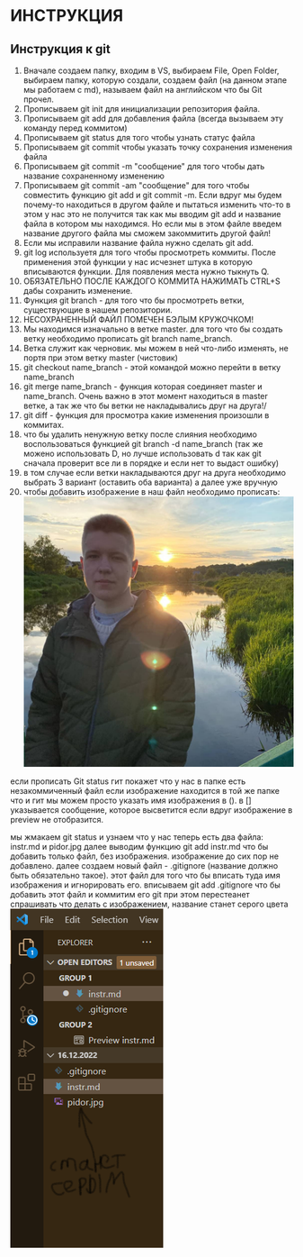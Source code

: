 # ИНСТРУКЦИЯ
## Инструкция к git
1. Вначале создаем папку, входим в VS, выбираем File, Open Folder, выбираем папку, которую создали, создаем файл (на данном этапе мы работаем с md), называем файл на английском что бы Git прочел. 
2. Прописываем git init для инициализации репозитория файла.
3. Прописываем git add для добавления файла (всегда вызываем эту команду перед коммитом)
4. Прописываем git status  для того чтобы узнать статус файла
5. Прописываем git commit чтобы указать точку сохранения изменения файла
6. Прописываем git commit -m "сообщение" для того чтобы дать название сохраненному изменению
7. Прописываем git commit -am "сообщение" для того чтобы совместить функцию git add и git commit -m. Если вдруг мы будем почему-то находиться в другом файле и пытаться изменить что-то в этом у нас это не получится так как мы вводим git add и название файла в котором мы находимся. Но если мы в этом файле введем название другого файла мы сможем закоммитить другой файл!
8. Если мы исправили название файла нужно сделать git add.
9. git log используетя для того чтобы просмотреть коммиты. После применения этой функции у нас исчезнет штука в которую вписываются функции. Для появления места нужно тыкнуть Q.
10. ОБЯЗАТЕЛЬНО ПОСЛЕ КАЖДОГО КОММИТА НАЖИМАТЬ CTRL+S дабы сохранить изменение.
11. Функция git branch - для того что бы просмотреть ветки, существующие в нашем репозитории. 
12. НЕСОХРАНЕННЫЙ ФАЙЛ ПОМЕЧЕН БЭЛЫМ КРУЖОЧКОМ! 
13. Мы находимся изначально в ветке master. для того что бы создать ветку необходимо прописать git branch name_branch. 
14. Ветка служит как черновик. мы можем в ней что-либо изменять, не портя при этом ветку master (чистовик)
15. git checkout name_branch - этой командой можно перейти в ветку name_branch
16. git merge name_branch - функция которая соединяет master и name_branch. Очень важно в этот момент находиться в master ветке, а так же что бы ветки не накладывались друг на друга!/
17. git diff - функция для просмотра какие изменения произошли в коммитах.
18. что бы удалить ненужную ветку после слияния необходимо воспользоваться функцией git branch -d name_branch (так же можено использовать D, но лучше использовать d так как git сначала проверит все ли в порядке и если нет то выдаст ошибку)
19. в том случае если ветки накладываются друг на друга необходимо выбрать 3 вариант (оставить оба варианта) а далее уже вручную
20. чтобы добавить изображение в наш файл необходимо прописать:
![лучший мужчина на планете](pidor.jpg)

если прописать Git status гит покажет что у нас в папке есть незакоммиченный файл
если изображение находится в той же папке что и гит мы можем просто указать имя изображения в ().
в [] указывается сообщение, которое высветится если вдруг изображение в preview не отобразится.

мы жмакаем git status и узнаем что у нас теперь есть два файла: instr.md и pidor.jpg 
далее выводим функцию git add instr.md что бы добавить только файл, без изображения. изображение до сих пор не добавлено. 
далее создаем новый файл - .gitignore (название должно быть обязательно такое). этот файл для того что бы вписать туда имя изображения и игнорировать его. 
вписываем git add .gitignore что бы добавить этот файл и коммитим его
git при этом перестеанет спрашивать что делать с изображением, название станет серого цвета
![скрин показывает как будет](scrine.png)
